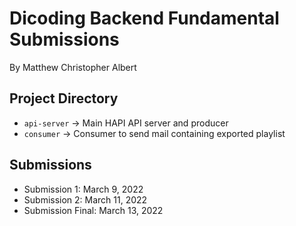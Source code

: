 # Dicoding Backend Fundamental Submissions

By Matthew Christopher Albert

## Project Directory
- `api-server` -> Main HAPI API server and producer
- `consumer` -> Consumer to send mail containing exported playlist

## Submissions

- Submission 1: March 9, 2022
- Submission 2: March 11, 2022
- Submission Final: March 13, 2022

